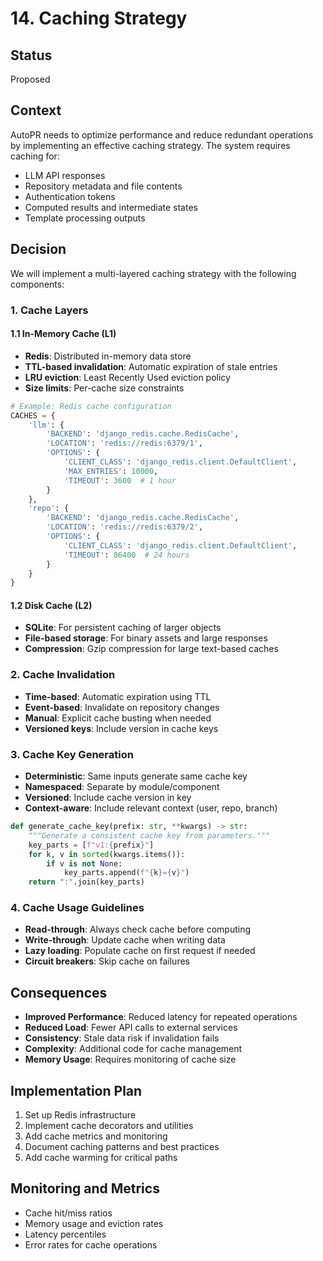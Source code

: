 # 14. Caching Strategy

## Status
Proposed

## Context
AutoPR needs to optimize performance and reduce redundant operations by implementing an effective caching strategy. The
system requires caching for:
- LLM API responses
- Repository metadata and file contents
- Authentication tokens
- Computed results and intermediate states
- Template processing outputs

## Decision
We will implement a multi-layered caching strategy with the following components:

### 1. Cache Layers

#### 1.1 In-Memory Cache (L1)
- **Redis**: Distributed in-memory data store
- **TTL-based invalidation**: Automatic expiration of stale entries
- **LRU eviction**: Least Recently Used eviction policy
- **Size limits**: Per-cache size constraints

```python
# Example: Redis cache configuration
CACHES = {
    'llm': {
        'BACKEND': 'django_redis.cache.RedisCache',
        'LOCATION': 'redis://redis:6379/1',
        'OPTIONS': {
            'CLIENT_CLASS': 'django_redis.client.DefaultClient',
            'MAX_ENTRIES': 10000,
            'TIMEOUT': 3600  # 1 hour
        }
    },
    'repo': {
        'BACKEND': 'django_redis.cache.RedisCache',
        'LOCATION': 'redis://redis:6379/2',
        'OPTIONS': {
            'CLIENT_CLASS': 'django_redis.client.DefaultClient',
            'TIMEOUT': 86400  # 24 hours
        }
    }
}
```

#### 1.2 Disk Cache (L2)
- **SQLite**: For persistent caching of larger objects
- **File-based storage**: For binary assets and large responses
- **Compression**: Gzip compression for large text-based caches

### 2. Cache Invalidation
- **Time-based**: Automatic expiration using TTL
- **Event-based**: Invalidate on repository changes
- **Manual**: Explicit cache busting when needed
- **Versioned keys**: Include version in cache keys

### 3. Cache Key Generation
- **Deterministic**: Same inputs generate same cache key
- **Namespaced**: Separate by module/component
- **Versioned**: Include cache version in key
- **Context-aware**: Include relevant context (user, repo, branch)

```python
def generate_cache_key(prefix: str, **kwargs) -> str:
    """Generate a consistent cache key from parameters."""
    key_parts = [f"v1:{prefix}"]
    for k, v in sorted(kwargs.items()):
        if v is not None:
            key_parts.append(f"{k}={v}")
    return ":".join(key_parts)
```

### 4. Cache Usage Guidelines
- **Read-through**: Always check cache before computing
- **Write-through**: Update cache when writing data
- **Lazy loading**: Populate cache on first request if needed
- **Circuit breakers**: Skip cache on failures

## Consequences
- **Improved Performance**: Reduced latency for repeated operations
- **Reduced Load**: Fewer API calls to external services
- **Consistency**: Stale data risk if invalidation fails
- **Complexity**: Additional code for cache management
- **Memory Usage**: Requires monitoring of cache size

## Implementation Plan
1. Set up Redis infrastructure
2. Implement cache decorators and utilities
3. Add cache metrics and monitoring
4. Document caching patterns and best practices
5. Add cache warming for critical paths

## Monitoring and Metrics
- Cache hit/miss ratios
- Memory usage and eviction rates
- Latency percentiles
- Error rates for cache operations

